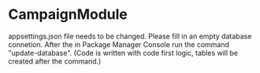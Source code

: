 # CampaignModule
appsettings.json file needs to be changed. Please fill in an empty database connetion. After the in Package Manager Console run the command "update-database". 
(Code is written with code first logic, tables will be created after the command.)
